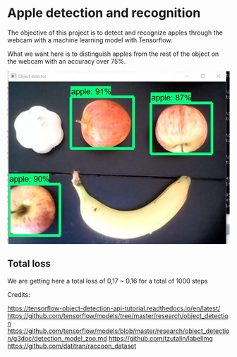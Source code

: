 # Apple detection and recognition

The objective of this project is to detect and recognize apples through the webcam with a machine learning model with Tensorflow.

What we want here is to distinguish apples from the rest of the object on the webcam with an accuracy over 75%.

![alt text](https://github.com/johntcha/object_detection_tensorflow/blob/master/apple_detection_and_recognition.JPG?raw=true)

## Total loss

We are getting here a total loss of 0,17 ~ 0,16 for a total of 1000 steps

Credits:

https://tensorflow-object-detection-api-tutorial.readthedocs.io/en/latest/
https://github.com/tensorflow/models/tree/master/research/object_detection
https://github.com/tensorflow/models/blob/master/research/object_detection/g3doc/detection_model_zoo.md
https://github.com/tzutalin/labelImg
https://github.com/datitran/raccoon_dataset
